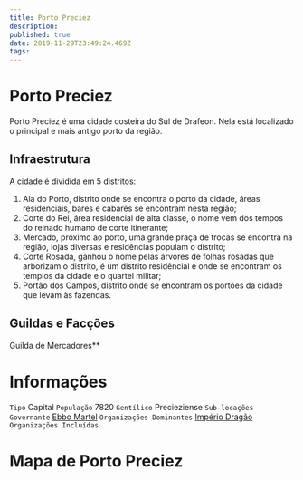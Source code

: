 ```yaml
---
title: Porto Preciez
description: 
published: true
date: 2019-11-29T23:49:24.469Z
tags: 
---
```


# Porto Preciez
Porto Preciez é uma cidade costeira do Sul de Drafeon. Nela está localizado o principal e mais antigo porto da região.

## Infraestrutura
A cidade é dividida em 5 distritos:
1. Ala do Porto, distrito onde se encontra o porto da cidade, áreas residenciais, bares e cabarés se encontram nesta região;
1. Corte do Rei, área residencial de alta classe, o nome vem dos tempos do reinado humano de corte itinerante;
1. Mercado, próximo ao porto, uma grande praça de trocas se encontra na região, lojas diversas e residências populam o distrito;
1. Corte Rosada, ganhou o nome pelas árvores de folhas rosadas que arborizam o distrito, é um distrito residêncial e onde se encontram os templos da cidade e o quartel militar;
1. Portão dos Campos, distrito onde se encontram os portões da cidade que levam às fazendas.

## Guildas e Facções
Guilda de Mercadores**

# Informações
`Tipo` Capital
`População` 7820
`Gentílico` Precieziense 
`Sub-locações` 
`Governante` [Ebbo Martel](http://localhost/en/individuos/ebbo-martel)
`Organizações Dominantes` [Império Dragão](http://localhost/faccoes/nacoes/imperio-dragao#imperio-dragao)
`Organizações Incluídas` 

# Mapa de Porto Preciez